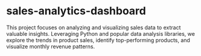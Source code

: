 # sales-analytics-dashboard
This project focuses on analyzing and visualizing sales data to extract valuable insights. Leveraging Python and popular data analysis libraries, we explore the trends in product sales, identify top-performing products, and visualize monthly revenue patterns. 
